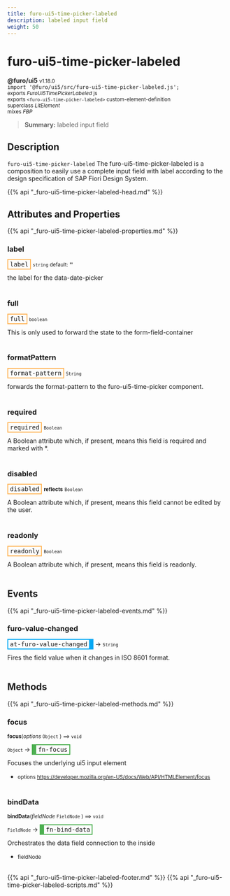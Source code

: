 ```yaml
---
title: furo-ui5-time-picker-labeled
description: labeled input field
weight: 50
---
```


# furo-ui5-time-picker-labeled
**@furo/ui5** <small>v1.18.0</small>
<br>`import '@furo/ui5/src/furo-ui5-time-picker-labeled.js';`<small>
<br>exports *FuroUi5TimePickerLabeled* js
<br>exports `<furo-ui5-time-picker-labeled>` custom-element-definition
<br>superclass *LitElement*
<br> mixes *FBP*</small>

> **Summary:** labeled input field

## Description

`furo-ui5-time-picker-labeled`
The furo-ui5-time-picker-labeled is a composition to easily use a complete input field with label according
to the design specification of SAP Fiori Design System.

{{% api "_furo-ui5-time-picker-labeled-head.md" %}}

## Attributes and Properties
{{% api "_furo-ui5-time-picker-labeled-properties.md" %}}






### **label**

<span  style="border-width:2px; border-style: solid;border-color:  rgb(255, 182, 91);font-family:monospace; padding:2px 4px;">label</span>
<small>`string` default: **&#39;&#39;**</small>

the label for the data-date-picker
<br><br>

### **full**

<span  style="border-width:2px; border-style: solid;border-color:  rgb(255, 182, 91);font-family:monospace; padding:2px 4px;">full</span>
<small>`boolean` </small>

This is only used to forward the state to the form-field-container
<br><br>

### **formatPattern**

<span  style="border-width:2px; border-style: solid;border-color:  rgb(255, 182, 91);font-family:monospace; padding:2px 4px;">format-pattern</span>
<small>`String` </small>

forwards the format-pattern to the furo-ui5-time-picker component.
<br><br>

### **required**

<span  style="border-width:2px; border-style: solid;border-color:  rgb(255, 182, 91);font-family:monospace; padding:2px 4px;">required</span>
<small>`Boolean` </small>

A Boolean attribute which, if present, means this field is required and marked with *.
<br><br>

### **disabled**

<span  style="border-width:2px; border-style: solid;border-color:  rgb(255, 182, 91);font-family:monospace; padding:2px 4px;">disabled</span> <small>**reflects**</small>
<small>`Boolean` </small>

A Boolean attribute which, if present, means this field cannot be edited by the user.
<br><br>

### **readonly**

<span  style="border-width:2px; border-style: solid;border-color:  rgb(255, 182, 91);font-family:monospace; padding:2px 4px;">readonly</span>
<small>`Boolean` </small>

A Boolean attribute which, if present, means this field is readonly.
<br><br>
## Events
{{% api "_furo-ui5-time-picker-labeled-events.md" %}}

### **furo-value-changed**
<span  style="border-width:2px 10px 2px 2px; border-style: solid;border-color:  rgb(2, 168, 244);font-family:monospace; padding:2px 4px;">at-furo-value-changed</span>
→ <small>`String`</small>

Fires the field value when it changes in ISO 8601 format.
<br><br>

## Methods
{{% api "_furo-ui5-time-picker-labeled-methods.md" %}}



### **focus**
<small>**focus**(*options* `Object` ) ⟹ `void`</small>

<small>`Object` </small> →
<span  style="border-width:2px 2px 2px 10px; border-style: solid;border-color:  rgb(76, 175, 80);font-family:monospace; padding:2px 4px;">fn-focus</span>

Focuses the underlying ui5 input element

- <small>options https://developer.mozilla.org/en-US/docs/Web/API/HTMLElement/focus</small>
<br><br>

### **bindData**
<small>**bindData**(*fieldNode* `FieldNode` ) ⟹ `void`</small>

<small>`FieldNode` </small> →
<span  style="border-width:2px 2px 2px 10px; border-style: solid;border-color:  rgb(76, 175, 80);font-family:monospace; padding:2px 4px;">fn-bind-data</span>

Orchestrates the data field connection to the inside

- <small>fieldNode </small>
<br><br>










{{% api "_furo-ui5-time-picker-labeled-footer.md" %}}
{{% api "_furo-ui5-time-picker-labeled-scripts.md" %}}
